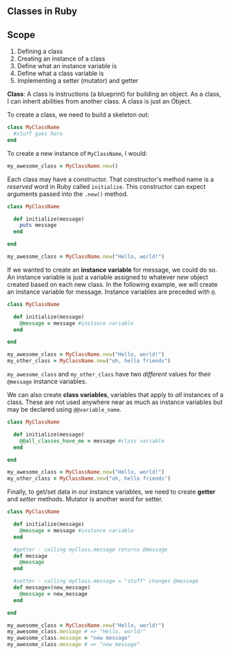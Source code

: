 ## Classes in Ruby

## Scope

  1. Defining a class
  2. Creating an instance of a class
  3. Define what an instance variable is
  4. Define what a class variable is
  3. Implementing a setter (mutator) and getter

**Class**: A class is instructions (a blueprint) for building an object. As a class, I can inherit abilities from another class. A class is just an Object.

To create a class, we need to build a skeleton out:

```ruby
class MyClassName
  #stuff goes here
end
```

To create a new instance of `MyClassName`, I would:

```ruby
my_awesome_class = MyClassName.new()
```

Each class may have a constructor. That constructor's method name is a *reserved* word in Ruby called `initialize`. This constructor can expect arguments passed into the `.new()` method.

```ruby
class MyClassName

  def initialize(message)
    puts message
  end

end

my_awesome_class = MyClassName.new("Hello, world!")
```

If we wanted to create an **instance variable** for message, we could do so. An instance variable is just a variable assigned to whatever *new* object created based on each new class. In the following example, we will create an instance variable for message. Instance variables are preceded with `@`.

```ruby
class MyClassName

  def initialize(message)
    @message = message #instance variable
  end

end

my_awesome_class = MyClassName.new("Hello, world!")
my_other_class = MyClassName.new("oh, hello friends")
```

`my_awesome_class` and `my_other_class` have two *different* values for their `@message` instance variables.

We can also create **class variables**, variables that apply to *all* instances of a class. These are not used anywhere near as much as instance variables but may be declared using `@@variable_name`.

```ruby
class MyClassName

  def initialize(message)
    @@all_classes_have_me = message #class variable
  end

end

my_awesome_class = MyClassName.new("Hello, world!")
my_other_class = MyClassName.new("oh, hello friends")
```

Finally, to get/set data in our instance variables, we need to create **getter** and *setter* methods. Mutator is another word for setter.

```ruby
class MyClassName

  def initialize(message)
    @message = message #instance variable
  end

  #getter - calling myClass.message returns @message
  def message
    @message
  end

  #setter - calling myClass.message = "stuff" changes @message
  def message=(new_message)
    @message = new_message
  end

end

my_awesome_class = MyClassName.new("Hello, world!")
my_awesome_class.message # => "Hello, world!"
my_awesome_class.message = "new message"
my_awesome_class.message # => "new message"

```
